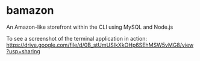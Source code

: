 # bamazon
An Amazon-like storefront within the CLI using MySQL and Node.js


To see a screenshot of the terminal application in action: https://drive.google.com/file/d/0B_stUmUSIkXkOHp6SEhMSW5vMG8/view?usp=sharing